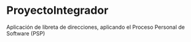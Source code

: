 # ProyectoIntegrador
Aplicación de libreta de direcciones, aplicando el Proceso Personal de Software (PSP)
